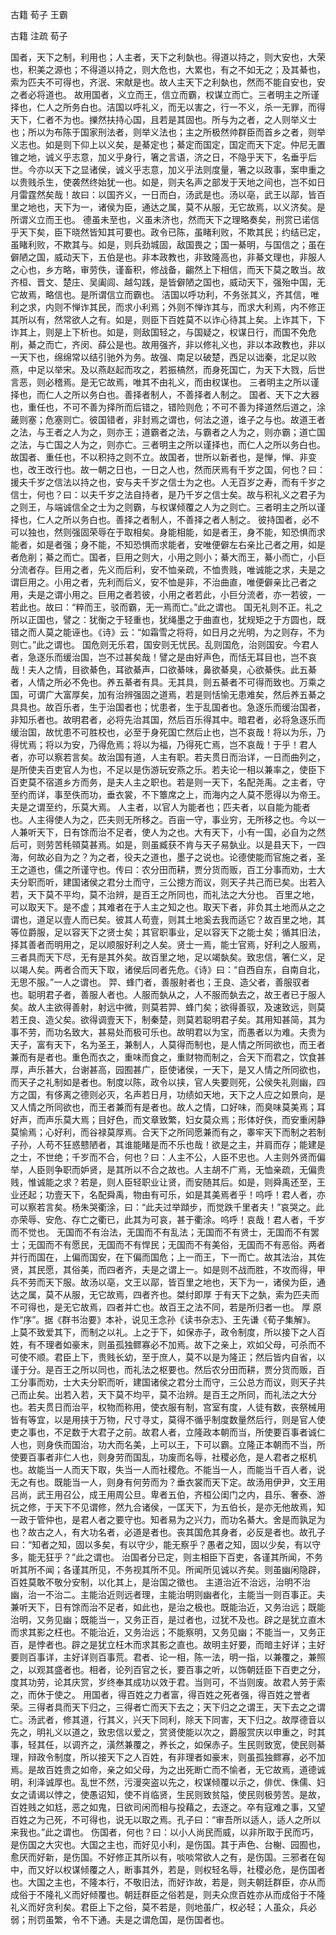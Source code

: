  
 古籍 荀子 王霸 
 
 
 
 
 
 古籍 注疏 
 荀子 
 

国者，天下之制，利用也；人主者，天下之利埶也。得道以持之，则大安也，大荣也，积美之源也；不得道以持之，则大危也，大累也，有之不如无之；及其綦也，索为匹夫不可得也，齐泯、宋献是也。故人主天下之利埶也，然而不能自安也，安之者必将道也。
故用国者，义立而王，信立而霸，权谋立而亡。三者明主之所谨择也，仁人之所务白也。洁国以呼礼义，而无以害之，行一不义，杀一无罪，而得天下，仁者不为也。擽然扶持心国，且若是其固也。所与为之者，之人则举义士也；所以为布陈于国家刑法者，则举义法也；主之所极然帅群臣而首乡之者，则举义志也。如是则下仰上以义矣，是綦定也；綦定而国定，国定而天下定。仲尼无置锥之地，诚义乎志意，加义乎身行，箸之言语，济之日，不隐乎天下，名垂乎后世。今亦以天下之显诸侯，诚义乎志意，加义乎法则度量，箸之以政事，案申重之以贵贱杀生，使袭然终始犹一也。如是，则夫名声之部发于天地之间也，岂不如日月雷霆然矣哉！故曰：以国齐义，一日而白，汤武是也。汤以亳，武王以鄗，皆百里之地也，天下为一，诸侯为臣，通达之属，莫不从服，无它故焉，以义济矣。是所谓义立而王也。
德虽未至也，义虽未济也，然而天下之理略奏矣，刑赏已诺信乎天下矣，臣下晓然皆知其可要也。政令已陈，虽睹利败，不欺其民；约结已定，虽睹利败，不欺其与。如是，则兵劲城固，敌国畏之；国一綦明，与国信之；虽在僻陋之国，威动天下，五伯是也。非本政教也，非致隆高也，非綦文理也，非服人之心也，乡方略，审劳佚，谨畜积，修战备，齺然上下相信，而天下莫之敢当。故齐桓、晋文、楚庄、吴阖闾、越勾践，是皆僻陋之国也，威动天下，强殆中国，无它故焉，略信也。是所谓信立而霸也。
洁国以呼功利，不务张其义，齐其信，唯利之求，内则不惮诈其民，而求小利焉；外则不惮诈其与，而求大利焉，内不修正其所以有，然常欲人之有。如是，则臣下百姓莫不以诈心待其上矣。上诈其下，下诈其上，则是上下析也。如是，则敌国轻之，与国疑之，权谋日行，而国不免危削，綦之而亡，齐闵、薛公是也。故用强齐，非以修礼义也，非以本政教也，非以一天下也，绵绵常以结引驰外为务。故强、南足以破楚，西足以诎秦，北足以败燕，中足以举宋。及以燕赵起而攻之，若振槁然，而身死国亡，为天下大戮，后世言恶，则必稽焉。是无它故焉，唯其不由礼义，而由权谋也。
三者明主之所以谨择也，而仁人之所以务白也。善择者制人，不善择者人制之。
国者、天下之大器也，重任也，不可不善为择所而后错之，错险则危；不可不善为择道然后道之，涂薉则塞；危塞则亡。彼国错者，非封焉之谓也，何法之道，谁子之与也。故道王者之法，与王者之人为之，则亦王；道霸者之法，与霸者之人为之，则亦霸；道亡国之法，与亡国之人为之，则亦亡。三者明主之所以谨择也，而仁人之所以务白也。
故国者、重任也，不以积持之则不立。故国者，世所以新者也，是惮，惮、非变也，改王改行也。故一朝之日也，一日之人也，然而厌焉有千岁之国，何也？曰：援夫千岁之信法以持之也，安与夫千岁之信士为之也。人无百岁之寿，而有千岁之信士，何也？曰：以夫千岁之法自持者，是乃千岁之信士矣。故与积礼义之君子为之则王，与端诚信全之士为之则霸，与权谋倾覆之人为之则亡。三者明主之所以谨择也，仁人之所以务白也。善择之者制人，不善择之者人制之。
彼持国者，必不可以独也，然则强固荣辱在于取相矣。身能相能，如是者王，身不能，知恐惧而求能者，如是者强；身不能，不知恐惧而求能者，安唯便僻左右亲比己者之用，如是者危削；綦之而亡。国者，巨用之则大，小用之则小；綦大而王，綦小而亡，小巨分流者存。巨用之者，先义而后利，安不恤亲疏，不恤贵贱，唯诚能之求，夫是之谓巨用之。小用之者，先利而后义，安不恤是非，不治曲直，唯便僻亲比己者之用，夫是之谓小用之。巨用之者若彼，小用之者若此，小巨分流者，亦一若彼，一若此也。故曰：“粹而王，驳而霸，无一焉而亡。”此之谓也。
国无礼则不正。礼之所以正国也，譬之：犹衡之于轻重也，犹绳墨之于曲直也，犹规矩之于方圆也，既错之而人莫之能诬也。《诗》云：“如霜雪之将将，如日月之光明，为之则存，不为则亡。”此之谓也。
国危则无乐君，国安则无忧民。乱则国危，治则国安。今君人者，急逐乐而缓治国，岂不过甚矣哉！譬之是由好声色，而恬无耳目也，岂不哀哉！夫人之情，目欲綦色，耳欲綦声，口欲綦味，鼻欲綦臭，心欲綦佚。此五綦者，人情之所必不免也。养五綦者有具。无其具，则五綦者不可得而致也。万乘之国，可谓广大富厚矣，加有治辨强固之道焉，若是则恬愉无患难矣，然后养五綦之具具也。故百乐者，生于治国者也；忧患者，生于乱国者也。急逐乐而缓治国者，非知乐者也。故明君者，必将先治其国，然后百乐得其中。暗君者，必将急逐乐而缓治国，故忧患不可胜校也，必至于身死国亡然后止也，岂不哀哉！将以为乐，乃得忧焉；将以为安，乃得危焉；将以为福，乃得死亡焉，岂不哀哉！于乎！君人者，亦可以察若言矣。故治国有道，人主有职。若夫贯日而治详，一日而曲列之，是所使夫百吏官人为也，不足以是伤游玩安燕之乐。若夫论一相以兼率之，使臣下百吏莫不宿道乡方而务，是夫人主之职也。若是则一天下，名配尧禹。之主者，守至约而详，事至佚而功，垂衣裳，不下簟席之上，而海内之人莫不愿得以为帝王。夫是之谓至约，乐莫大焉。
人主者，以官人为能者也；匹夫者，以自能为能者也。人主得使人为之，匹夫则无所移之。百亩一守，事业穷，无所移之也。今以一人兼听天下，日有馀而治不足者，使人为之也。大有天下，小有一国，必自为之然后可，则劳苦秏顇莫甚焉。如是，则虽臧获不肯与天子易埶业。以是县天下，一四海，何故必自为之？为之者，役夫之道也，墨子之说也。论德使能而官施之者，圣王之道也，儒之所谨守也。传曰：农分田而耕，贾分货而贩，百工分事而劝，士大夫分职而听，建国诸侯之君分土而守，三公摠方而议，则天子共己而已矣。出若入若，天下莫不平均，莫不治辨，是百王之所同也，而礼法之大分也。
百里之地，可以取天下。是不虚；其难者在于人主之知之也。取天下者，非负其土地而从之之谓也，道足以壹人而已矣。彼其人苟壹，则其土地奚去我而适它？故百里之地，其等位爵服，足以容天下之贤士矣；其官职事业，足以容天下之能士矣；循其旧法，择其善者而明用之，足以顺服好利之人矣。贤士一焉，能士官焉，好利之人服焉，三者具而天下尽，无有是其外矣。故百里之地，足以竭埶矣。致忠信，箸仁义，足以竭人矣。两者合而天下取，诸侯后同者先危。《诗》曰：“自西自东，自南自北，无思不服。”一人之谓也。
羿、蜂门者，善服射者也；王良、造父者，善服驭者也。聪明君子者，善服人者也。人服而埶从之，人不服而埶去之，故王者已于服人矣。故人主欲得善射，射远中微，则莫若羿、蜂门矣；欲得善驭，及速致远，则莫若王良、造父矣。欲得调壹天下，制秦楚，则莫若聪明君子矣。其用知甚简，其为事不劳，而功名致大，甚易处而极可乐也。故明君以为宝，而愚者以为难。夫贵为天子，富有天下，名为圣王，兼制人，人莫得而制也，是人情之所同欲也，而王者兼而有是者也。重色而衣之，重味而食之，重财物而制之，合天下而君之，饮食甚厚，声乐甚大，台谢甚高，园囿甚广，臣使诸侯，一天下，是又人情之所同欲也，而天子之礼制如是者也。制度以陈，政令以挟，官人失要则死，公侯失礼则幽，四方之国，有侈离之德则必灭，名声若日月，功绩如天地，天下之人应之如景向，是又人情之所同欲也，而王者兼而有是者也。故人之情，口好味，而臭味莫美焉；耳好声，而声乐莫大焉；目好色，而文章致繁，妇女莫众焉；形体好佚，而安重闲静莫愉焉；心好利，而谷禄莫厚焉。合天下之所同愿兼而有之，睾牢天下而制之若制子孙，人苟不狂惑戆陋者，其谁能睹是而不乐也哉！欲是之主，并肩而存；能建是之士，不世绝；千岁而不合，何也？曰：人主不公，人臣不忠也。人主则外贤而偏举，人臣则争职而妒贤，是其所以不合之故也。人主胡不广焉，无恤亲疏，无偏贵贱，惟诚能之求？若是，则人臣轻职业让贤，而安随其后。如是，则舜禹还至，王业还起；功壹天下，名配舜禹，物由有可乐，如是其美焉者乎！呜呼！君人者，亦可以察若言矣。杨朱哭衢涂，曰：“此夫过举蹞步，而觉跌千里者夫！”哀哭之。此亦荣辱、安危、存亡之衢已，此其为可哀，甚于衢涂。呜呼！哀哉！君人者，千岁而不觉也。
无国而不有治法，无国而不有乱法；无国而不有贤士，无国而不有罢士；无国而不有愿民，无国而不有悍民；无国而不有美俗，无国而不有恶俗。两者并行而国在，上偏而国安，在下偏而国危；上一而王，下一而亡。故其法治，其佐贤，其民愿，其俗美，而四者齐，夫是之谓上一。如是则不战而胜，不攻而得，甲兵不劳而天下服。故汤以亳，文王以鄗，皆百里之地也，天下为一，诸侯为臣，通达之属，莫不从服，无它故焉，四者齐也。桀纣即厚 于有天下之埶，索为匹夫而不可得也，是无它故焉，四者并亡也。故百王之法不同，若是所归者一也。 厚 原作“序”。据《群书治要》本补，说见王念孙《读书杂志》、王先谦《荀子集解》。
上莫不致爱其下，而制之以礼。上之于下，如保赤子，政令制度，所以接下之人百姓，有不理者如豪末，则虽孤独鳏寡必不加焉。故下之亲上，欢如父母，可杀而不可使不顺。君臣上下，贵贱长幼，至于庶人，莫不以是为隆正；然后皆内自省，以谨于分。是百王之所以同也，而礼法之枢要也。然后农分田而耕，贾分货而贩，百工分事而劝，士大夫分职而听，建国诸侯之君分土而守，三公总方而议，则天子共己而止矣。出若入若，天下莫不均平，莫不治辨。是百王之所同，而礼法之大分也。若夫贯日而治平，权物而称用，使衣服有制，宫室有度，人徒有数，丧祭械用皆有等宜，以是用挟于万物，尺寸寻丈，莫得不循乎制度数量然后行，则是官人使吏之事也，不足数于大君子之前。故君人者，立隆政本朝而当，所使要百事者诚仁人也，则身佚而国治，功大而名美，上可以王，下可以霸。立隆正本朝而不当，所使要百事者非仁人也，则身劳而国乱，功废而名辱，社稷必危，是人君者之枢机也。故能当一人而天下取，失当一人而社稷危。不能当一人，而能当千百人者，说无之有也。既能当一人，则身有何劳而为？垂衣裳而天下定。故汤用伊尹，文王用吕尚，武王用召公，成王用周公旦。卑者五伯，齐桓公闺门之内，县乐、奢泰、游抏之修，于天下不见谓修，然九合诸侯，一匡天下，为五伯长，是亦无他故焉，知一政于管仲也，是君人者之要守也。知者易为之兴力，而功名綦大。舍是而孰足为也？故古之人，有大功名者，必道是者也。丧其国危其身者，必反是者也。故孔子曰：“知者之知，固以多矣，有以守少，能无察乎？愚者之知，固以少矣，有以守多，能无狂乎？”此之谓也。
治国者分已定，则主相臣下百吏，各谨其所闻，不务听其所不闻；各谨其所见，不务视其所不见。所闻所见诚以齐矣。则虽幽闲隐辟，百姓莫敢不敬分安制，以化其上，是治国之徵也。
主道治近不治远，治明不治幽，治一不治二。主能治近则远者理，主能治明则幽者化，主能当一则百事正。夫兼听天下，日有馀而治不足者，如此也，是治之极也。既能治近，又务治远；既能治明，又务见幽；既能当一，又务正百，是过者也，过犹不及也。辟之是犹立直木而求其影之枉也。不能治近，又务治远；不能察明，又务见幽；不能当一，又务正百，是悖者也。辟之是犹立枉木而求其影之直也。故明主好要，而暗主好详；主好要则百事详，主好详则百事荒。君者、论一相，陈一法，明一指，以兼覆之，兼照之，以观其盛者也。相者，论列百官之长，要百事之听，以饰朝廷臣下百吏之分，度其功劳，论其庆赏，岁终奉其成功以效于君。当则可，不当则废。故君人劳于索之，而休于使之。
用国者，得百姓之力者富，得百姓之死者强，得百姓之誉者荣。三得者具而天下归之，三得者亡而天下去之；天下归之之谓王，天下去之之谓亡。汤武者，修其道，行其义，兴天下同利，除天下同害，天下归之。故厚德音以先之，明礼义以道之，致忠信以爱之，赏贤使能以次之，爵服赏庆以申重之，时其事，轻其任，以调齐之，潢然兼覆之，养长之，如保赤子。生民则致宽，使民则綦理，辩政令制度，所以接天下之人百姓，有非理者如豪末，则虽孤独鳏寡，必不加焉。是故百姓贵之如帝，亲之如父母，为之出死断亡而不愉者，无它故焉，道德诚明，利泽诚厚也。乱世不然，污漫突盗以先之，权谋倾覆以示之，俳优、侏儒、妇女之请谒以悖之，使愚诏知，使不肖临贤，生民则致贫隘，使民则极劳苦。是故，百姓贱之如尪，恶之如鬼，日欲司闲而相与投藉之，去逐之。卒有寇难之事，又望百姓之为己死，不可得也，说无以取之焉。孔子曰：“审吾所以适人，适人之所以来我也。”此之谓也。
伤国者，何也？曰：以小人尚民而威，以非所取于民而巧，是伤国之大灾也。大国之主也，而好见小利，是伤国。其于声色、台榭、园囿也，愈厌而好新，是伤国。不好修正其所以有，啖啖常欲人之有，是伤国。三邪者在匈中，而又好以权谋倾覆之人，断事其外，若是，则权轻名辱，社稷必危，是伤国者也。大国之主也，不隆本行，不敬旧法，而好诈故，若是，则夫朝廷群臣，亦从而成俗于不隆礼义而好倾覆也。朝廷群臣之俗若是，则夫众庶百姓亦从而成俗于不隆礼义而好贪利矣。君臣上下之俗，莫不若是，则地虽广，权必轻；人虽众，兵必弱；刑罚虽繁，令不下通。夫是之谓危国，是伤国者也。